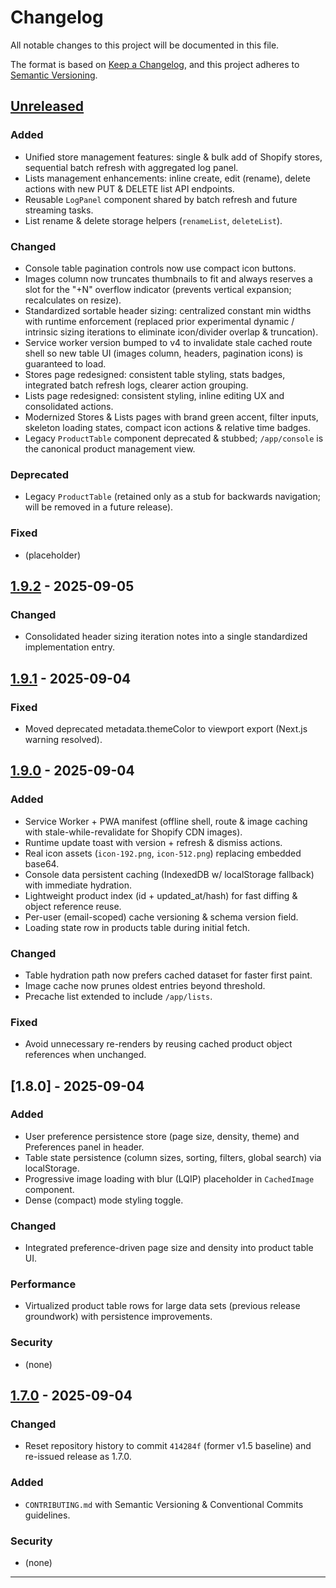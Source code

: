 # Changelog

All notable changes to this project will be documented in this file.

The format is based on [Keep a Changelog](https://keepachangelog.com/en/1.1.0/),
and this project adheres to [Semantic Versioning](https://semver.org/spec/v2.0.0.html).

## [Unreleased]

### Added
- Unified store management features: single & bulk add of Shopify stores, sequential batch refresh with aggregated log panel.
- Lists management enhancements: inline create, edit (rename), delete actions with new PUT & DELETE list API endpoints.
- Reusable `LogPanel` component shared by batch refresh and future streaming tasks.
- List rename & delete storage helpers (`renameList`, `deleteList`).

### Changed
- Console table pagination controls now use compact icon buttons.
- Images column now truncates thumbnails to fit and always reserves a slot for the "+N" overflow indicator (prevents vertical expansion; recalculates on resize).
- Standardized sortable header sizing: centralized constant min widths with runtime enforcement (replaced prior experimental dynamic / intrinsic sizing iterations to eliminate icon/divider overlap & truncation).
- Service worker version bumped to v4 to invalidate stale cached route shell so new table UI (images column, headers, pagination icons) is guaranteed to load.
- Stores page redesigned: consistent table styling, stats badges, integrated batch refresh logs, clearer action grouping.
 - Lists page redesigned: consistent styling, inline editing UX and consolidated actions.
 - Modernized Stores & Lists pages with brand green accent, filter inputs, skeleton loading states, compact icon actions & relative time badges.
- Legacy `ProductTable` component deprecated & stubbed; `/app/console` is the canonical product management view.

### Deprecated
- Legacy `ProductTable` (retained only as a stub for backwards navigation; will be removed in a future release).

### Fixed
- (placeholder)

## [1.9.2] - 2025-09-05
### Changed
- Consolidated header sizing iteration notes into a single standardized implementation entry.

## [1.9.1] - 2025-09-04
### Fixed
- Moved deprecated metadata.themeColor to viewport export (Next.js warning resolved).

## [1.9.0] - 2025-09-04
### Added
- Service Worker + PWA manifest (offline shell, route & image caching with stale-while-revalidate for Shopify CDN images).
- Runtime update toast with version + refresh & dismiss actions.
- Real icon assets (`icon-192.png`, `icon-512.png`) replacing embedded base64.
- Console data persistent caching (IndexedDB w/ localStorage fallback) with immediate hydration.
- Lightweight product index (id + updated_at/hash) for fast diffing & object reference reuse.
- Per-user (email-scoped) cache versioning & schema version field.
- Loading state row in products table during initial fetch.

### Changed
- Table hydration path now prefers cached dataset for faster first paint.
- Image cache now prunes oldest entries beyond threshold.
- Precache list extended to include `/app/lists`.

### Fixed
- Avoid unnecessary re-renders by reusing cached product object references when unchanged.

## [1.8.0] - 2025-09-04
### Added
- User preference persistence store (page size, density, theme) and Preferences panel in header.
- Table state persistence (column sizes, sorting, filters, global search) via localStorage.
- Progressive image loading with blur (LQIP) placeholder in `CachedImage` component.
- Dense (compact) mode styling toggle.

### Changed
- Integrated preference-driven page size and density into product table UI.

### Performance
- Virtualized product table rows for large data sets (previous release groundwork) with persistence improvements.

### Security
- (none)

## [1.7.0] - 2025-09-04
### Changed
- Reset repository history to commit `414284f` (former v1.5 baseline) and re-issued release as 1.7.0.

### Added
- `CONTRIBUTING.md` with Semantic Versioning & Conventional Commits guidelines.

### Security
- (none)

---

[Unreleased]: https://github.com/kendrick-gs/scrapper/compare/v1.9.2...HEAD
[1.9.2]: https://github.com/kendrick-gs/scrapper/compare/v1.9.1...v1.9.2
[1.9.1]: https://github.com/kendrick-gs/scrapper/compare/v1.9.0...v1.9.1
[1.9.0]: https://github.com/kendrick-gs/scrapper/compare/v1.8.0...v1.9.0
[1.7.0]: https://github.com/kendrick-gs/scrapper/releases/tag/v1.7.0
